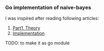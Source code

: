 ### Go implementation of naive-bayes

I was inspired after reading following articles:
1. [Part1. Theory](https://medium.com/@kcatstack/sentiment-analysis-naive-bayes-classifier-from-scratch-part-1-theory-4949115ba13)
2. [Implementation](https://medium.com/@kcatstack/naive-bayes-classifier-from-scratch-part-2-nlp-in-golang-81c2a103ee06)

TODO: to make it as go module